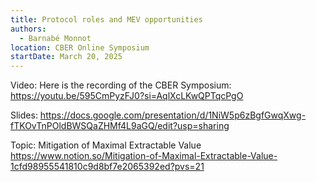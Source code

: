```yaml
---
title: Protocol roles and MEV opportunities
authors:
  - Barnabé Monnot
location: CBER Online Symposium
startDate: March 20, 2025
---
```


Video: Here is the recording of the CBER Symposium: <https://youtu.be/595CmPyzFJ0?si=AqlXcLKwQPTqcPgO>

Slides: <https://docs.google.com/presentation/d/1NiW5p6zBgfGwqXwg-fTKOvTnPOldBWSQaZHMf4L9aGQ/edit?usp=sharing>

Topic: Mitigation of Maximal Extractable Value <https://www.notion.so/Mitigation-of-Maximal-Extractable-Value-1cfd98955541810c9d8bf7e2065392ed?pvs=21>
